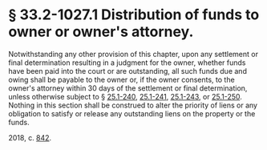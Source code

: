 # § 33.2-1027.1 Distribution of funds to owner or owner's attorney.

<p>Notwithstanding any other provision of this chapter, upon any settlement or final determination resulting in a judgment for the owner, whether funds have been paid into the court or are outstanding, all such funds due and owing shall be payable to the owner or, if the owner consents, to the owner's attorney within 30 days of the settlement or final determination, unless otherwise subject to § <a href='/vacode/25.1-240/'>25.1-240</a>, <a href='/vacode/25.1-241/'>25.1-241</a>, <a href='/vacode/25.1-243/'>25.1-243</a>, or <a href='/vacode/25.1-250/'>25.1-250</a>. Nothing in this section shall be construed to alter the priority of liens or any obligation to satisfy or release any outstanding liens on the property or the funds.</p><p>2018, c. <a href='http://lis.virginia.gov/cgi-bin/legp604.exe?181+ful+CHAP0842'>842</a>.</p>